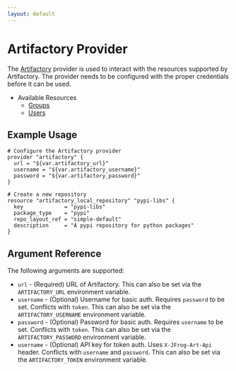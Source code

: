 ```yaml
---
layout: default
---
```

# Artifactory Provider

The [Artifactory](https://jfrog.com/artifactory/) provider is used to interact with the
resources supported by Artifactory. The provider needs to be configured
with the proper credentials before it can be used.

- Available Resources
    * [Groups](r/group.md)
    * [Users](r/user.md)
    

## Example Usage

```hcl
# Configure the Artifactory provider
provider "artifactory" {
  url = "${var.artifactory_url}"
  username = "${var.artifactory_username}"
  password = "${var.artifactory_password}"
}

# Create a new repository
resource "artifactory_local_repository" "pypi-libs" {
  key             = "pypi-libs"
  package_type    = "pypi"
  repo_layout_ref = "simple-default"
  description     = "A pypi repository for python packages"
}
```

## Argument Reference

The following arguments are supported:

* `url`      - (Required) URL of Artifactory. This can also be set via the `ARTIFACTORY_URL` environment variable.
* `username` - (Optional) Username for basic auth. Requires `password` to be set. Conflicts with `token`. This can also be set via the `ARTIFACTORY_USERNAME` environment variable.
* `password` - (Optional) Password for basic auth. Requires `username` to be set. Conflicts with `token`. This can also be set via the `ARTIFACTORY_PASSWORD` environment variable.
* `username` - (Optional) API key for token auth. Uses `X-JFrog-Art-Api` header. Conflicts with `username` and `password`. This can also be set via the `ARTIFACTORY_TOKEN` environment variable.
